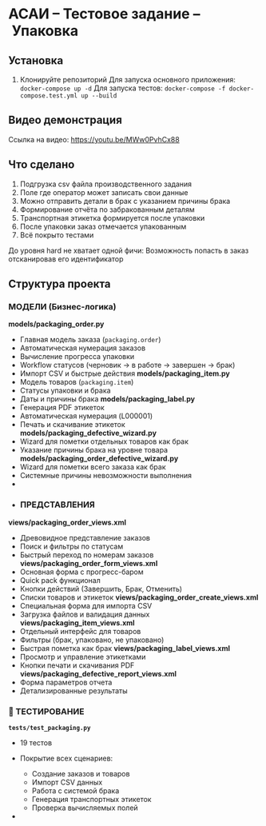 # АСАИ – Тестовое задание – Упаковка


## Установка
1. Клонируйте репозиторий
Для запуска основного приложения:
```docker-compose up -d```
Для запуска тестов: 
```docker-compose -f docker-compose.test.yml up --build```



## Видео демонстрация
Ссылка на видео: https://youtu.be/MWw0PvhCx88


## Что сделано
1. Подгрузка csv файла производственного задания
2. Поле где оператор может записать свои данные
3. Можно отправить детали в брак с указанием причины брака
4. Формирование отчёта по забракованным деталям
5. Транспортная этикетка формируется после упаковки
6. После упаковки заказ отмечается упакованным
7. Всё покрыто тестами
   
До уровня hard не хватает одной фичи:
Возможность попасть в заказ отсканировав его идентификатор

## Структура проекта
### МОДЕЛИ (Бизнес-логика)
  **models/packaging_order.py**
- Главная модель заказа (`packaging.order`)
- Автоматическая нумерация заказов
- Вычисление прогресса упаковки
- Workflow статусов (черновик → в работе → завершен → брак)
- Импорт CSV и быстрые действия
**models/packaging_item.py**
- Модель товаров (`packaging.item`)
- Статусы упаковки и брака
- Даты и причины брака
**models/packaging_label.py**
- Генерация PDF этикеток
- Автоматическая нумерация (L000001)
- Печать и скачивание этикеток
**models/packaging_defective_wizard.py**
- Wizard для пометки отдельных товаров как брак
- Указание причины брака на уровне товара
**models/packaging_order_defective_wizard.py**
- Wizard для пометки всего заказа как брак
- Системные причины невозможности выполнения
- 
- ### ПРЕДСТАВЛЕНИЯ
**views/packaging_order_views.xml**
- Древовидное представление заказов
- Поиск и фильтры по статусам
- Быстрый переход по номерам заказов
**views/packaging_order_form_views.xml**
- Основная форма с прогресс-баром
- Quick pack функционал
- Кнопки действий (Завершить, Брак, Отменить)
- Списки товаров и этикеток
**views/packaging_order_create_views.xml**
- Специальная форма для импорта CSV
- Загрузка файлов и валидация данных
**views/packaging_item_views.xml**
- Отдельный интерфейс для товаров
- Фильтры (брак, упаковано, не упаковано)
- Быстрая пометка как брак
**views/packaging_label_views.xml**
- Просмотр и управление этикетками
- Кнопки печати и скачивания PDF
**views/packaging_defective_report_views.xml**
- Форма параметров отчета
- Детализированные результаты

### 🎯 ТЕСТИРОВАНИЕ
**`tests/test_packaging.py`**
- 19 тестов
- Покрытие всех сценариев:
  - Создание заказов и товаров
  - Импорт CSV данных
  - Работа с системой брака
  - Генерация транспортных этикеток
  - Проверка вычисляемых полей

- 



